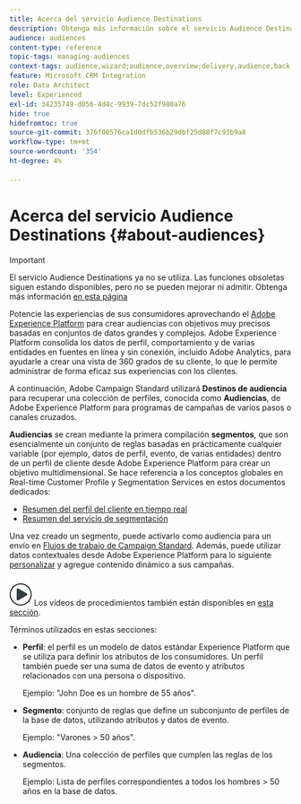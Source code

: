 ```yaml
---
title: Acerca del servicio Audience Destinations
description: Obtenga más información sobre el servicio Audience Destinations.
audience: audiences
content-type: reference
topic-tags: managing-audiences
context-tags: audience,wizard;audience,overview;delivery,audience,back
feature: Microsoft CRM Integration
role: Data Architect
level: Experienced
exl-id: 34235749-d056-4d4c-9939-7dc52f980a76
hide: true
hidefromtoc: true
source-git-commit: 376f00576ca1d0dfb536b29dbf25d88f7c93b9a8
workflow-type: tm+mt
source-wordcount: '354'
ht-degree: 4%

---
```


# Acerca del servicio Audience Destinations {#about-audiences}

>[!IMPORTANT]
>
>El servicio Audience Destinations ya no se utiliza. Las funciones obsoletas siguen estando disponibles, pero no se pueden mejorar ni admitir. Obtenga más información [en esta página](../../rn/using/deprecated-features.md)

Potencie las experiencias de sus consumidores aprovechando el [Adobe Experience Platform](https://experienceleague.adobe.com/docs/experience-platform/landing/home.html) para crear audiencias con objetivos muy precisos basadas en conjuntos de datos grandes y complejos. Adobe Experience Platform consolida los datos de perfil, comportamiento y de varias entidades en fuentes en línea y sin conexión, incluido Adobe Analytics, para ayudarle a crear una vista de 360 grados de su cliente, lo que le permite administrar de forma eficaz sus experiencias con los clientes.

A continuación, Adobe Campaign Standard utilizará **Destinos de audiencia** para recuperar una colección de perfiles, conocida como **Audiencias**, de Adobe Experience Platform para programas de campañas de varios pasos o canales cruzados.

**Audiencias** se crean mediante la primera compilación **segmentos**, que son esencialmente un conjunto de reglas basadas en prácticamente cualquier variable (por ejemplo, datos de perfil, evento, de varias entidades) dentro de un perfil de cliente desde Adobe Experience Platform para crear un objetivo multidimensional. Se hace referencia a los conceptos globales en Real-time Customer Profile y Segmentation Services en estos documentos dedicados:

* [Resumen del perfil del cliente en tiempo real](https://experienceleague.adobe.com/docs/experience-platform/profile/home.html)
* [Resumen del servicio de segmentación](https://experienceleague.adobe.com/docs/experience-platform/segmentation/home.html)

Una vez creado un segmento, puede activarlo como audiencia para un envío en [Flujos de trabajo de Campaign Standard](../../integrating/using/aep-targeting-audiences.md). Además, puede utilizar datos contextuales desde Adobe Experience Platform para lo siguiente [personalizar](../../integrating/using/aep-personalizing-campaigns.md) y agregue contenido dinámico a sus campañas.

![](assets/do-not-localize/how-to-video.png) Los vídeos de procedimientos también están disponibles en [esta sección](https://experienceleague.adobe.com/docs/campaign-learn/campaign-standard-tutorials/profiles-and-audiences/audience-destinations/audience-destinations-overview.html).

Términos utilizados en estas secciones:

* **Perfil**: el perfil es un modelo de datos estándar Experience Platform que se utiliza para definir los atributos de los consumidores. Un perfil también puede ser una suma de datos de evento y atributos relacionados con una persona o dispositivo.

  Ejemplo: &quot;John Doe es un hombre de 55 años&quot;.

* **Segmento**: conjunto de reglas que define un subconjunto de perfiles de la base de datos, utilizando atributos y datos de evento.

  Ejemplo: &quot;Varones > 50 años&quot;.

* **Audiencia**: Una colección de perfiles que cumplen las reglas de los segmentos.

  Ejemplo: Lista de perfiles correspondientes a todos los hombres > 50 años en la base de datos.
